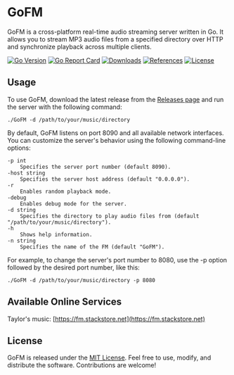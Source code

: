 GoFM
=====
GoFM is a cross-platform real-time audio streaming server written in Go. It allows you to stream MP3 audio files from a specified directory over HTTP and synchronize playback across multiple clients.

[![Go Version](https://img.shields.io/badge/Go-v1.16-blue)](https://golang.org/dl/)
[![Go Report Card](https://goreportcard.com/badge/github.com/pxgo/GoFM)](https://goreportcard.com/report/github.com/pxgo/GoFM)
[![Downloads](https://img.shields.io/github/downloads/pxgo/GoFM/total)](https://github.com/pxgo/GoFM/releases)
[![References](https://img.shields.io/github/forks/pxgo/GoFM?label=references)](https://github.com/pxgo/GoFM/network/members)
[![License](https://img.shields.io/github/license/pxgo/GoFM)](https://github.com/pxgo/GoFM/blob/main/LICENSE)


Usage
-----
To use GoFM, download the latest release from the [Releases page](https://github.com/pxgo/GoFM/releases) and run the server with the following command:

```
./GoFM -d /path/to/your/music/directory
```

By default, GoFM listens on port 8090 and all available network interfaces. You can customize the server's behavior using the following command-line options:

```
-p int
    Specifies the server port number (default 8090).
-host string
    Specifies the server host address (default "0.0.0.0").
-r
    Enables random playback mode.
-debug
    Enables debug mode for the server.
-d string
    Specifies the directory to play audio files from (default "/path/to/your/music/directory").
-h
    Shows help information.
-n string
    Specifies the name of the FM (default "GoFM").
```

For example, to change the server's port number to 8080, use the -p option followed by the desired port number, like this:
```
./GoFM -d /path/to/your/music/directory -p 8080
```
Available Online Services
-----
Taylor's music: [https://fm.stackstore.net](https://fm.stackstore.net)

License
-----
GoFM is released under the [MIT License](https://github.com/pxgo/GoFM/blob/main/LICENSE). Feel free to use, modify, and distribute the software. Contributions are welcome!
